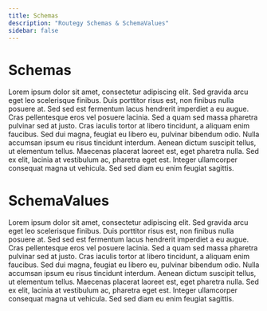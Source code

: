 ```yaml
---
title: Schemas
description: "Routegy Schemas & SchemaValues"
sidebar: false
---
```


# Schemas

Lorem ipsum dolor sit amet, consectetur adipiscing elit. Sed gravida arcu eget leo scelerisque finibus. Duis porttitor risus est, non finibus nulla posuere at. Sed sed est fermentum lacus hendrerit imperdiet a eu augue. Cras pellentesque eros vel posuere lacinia. Sed a quam sed massa pharetra pulvinar sed at justo. Cras iaculis tortor at libero tincidunt, a aliquam enim faucibus. Sed dui magna, feugiat eu libero eu, pulvinar bibendum odio. Nulla accumsan ipsum eu risus tincidunt interdum. Aenean dictum suscipit tellus, ut elementum tellus. Maecenas placerat laoreet est, eget pharetra nulla. Sed ex elit, lacinia at vestibulum ac, pharetra eget est. Integer ullamcorper consequat magna ut vehicula. Sed sed diam eu enim feugiat sagittis.

# SchemaValues

Lorem ipsum dolor sit amet, consectetur adipiscing elit. Sed gravida arcu eget leo scelerisque finibus. Duis porttitor risus est, non finibus nulla posuere at. Sed sed est fermentum lacus hendrerit imperdiet a eu augue. Cras pellentesque eros vel posuere lacinia. Sed a quam sed massa pharetra pulvinar sed at justo. Cras iaculis tortor at libero tincidunt, a aliquam enim faucibus. Sed dui magna, feugiat eu libero eu, pulvinar bibendum odio. Nulla accumsan ipsum eu risus tincidunt interdum. Aenean dictum suscipit tellus, ut elementum tellus. Maecenas placerat laoreet est, eget pharetra nulla. Sed ex elit, lacinia at vestibulum ac, pharetra eget est. Integer ullamcorper consequat magna ut vehicula. Sed sed diam eu enim feugiat sagittis.
